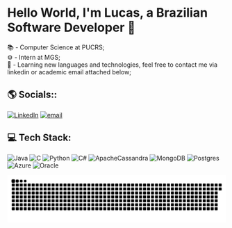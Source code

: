 # Hello World, I'm Lucas, a Brazilian Software Developer 👋

📚 - Computer Science at PUCRS;<br>⚙️ - Intern at MGS; <br>🧠 - Learning new languages ​​and technologies, feel free to contact me via linkedin or academic email attached below;



## 🌎 Socials::
[![LinkedIn](https://img.shields.io/badge/LinkedIn-%230077B5.svg?logo=linkedin&logoColor=white)](https://linkedin.com/in/lucas-volkweis) [![email](https://img.shields.io/badge/Email-D14836?logo=gmail&logoColor=white)](mailto:lucas.volkweis@edu.pucrs.br) 

## 💻 Tech Stack:
![Java](https://img.shields.io/badge/java-%23ED8B00.svg?style=for-the-badge&logo=openjdk&logoColor=white) ![C](https://img.shields.io/badge/c-%2300599C.svg?style=for-the-badge&logo=c&logoColor=white) ![Python](https://img.shields.io/badge/python-3670A0?style=for-the-badge&logo=python&logoColor=ffdd54) ![C#](https://img.shields.io/badge/c%23-%23239120.svg?style=for-the-badge&logo=csharp&logoColor=white) ![ApacheCassandra](https://img.shields.io/badge/cassandra-%231287B1.svg?style=for-the-badge&logo=apache-cassandra&logoColor=white) ![MongoDB](https://img.shields.io/badge/MongoDB-%234ea94b.svg?style=for-the-badge&logo=mongodb&logoColor=white) ![Postgres](https://img.shields.io/badge/postgres-%23316192.svg?style=for-the-badge&logo=postgresql&logoColor=white) ![Azure](https://img.shields.io/badge/azure-%230072C6.svg?style=for-the-badge&logo=microsoftazure&logoColor=white) ![Oracle](https://img.shields.io/badge/Oracle-F80000?style=for-the-badge&logo=oracle&logoColor=white)

<picture>
  <source media="(prefers-color-scheme: dark)" srcset="https://raw.githubusercontent.com/lucasvolkweis04/lucasvolkweis04/output/github-snake-dark.svg" />
  <source media="(prefers-color-scheme: light)" srcset="https://raw.githubusercontent.com/lucasvolkweis04/lucasvolkweis04/output/github-snake.svg" />
  <img alt="github-snake" src="https://raw.githubusercontent.com/lucasvolkweis04/lucasvolkweis04/output/github-snake.svg" />
</picture>
